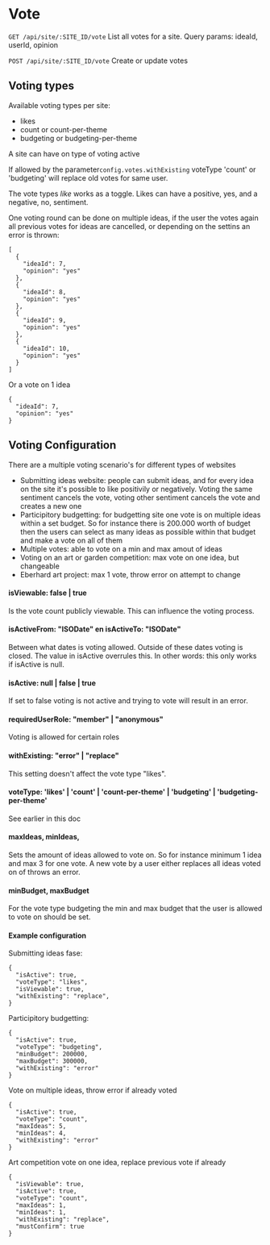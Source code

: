 # Vote

`GET /api/site/:SITE_ID/vote`
List all votes for a site. Query params: ideaId, userId, opinion

`POST /api/site/:SITE_ID/vote`
Create or update votes



## Voting types

Available voting types per site:

- likes
- count or count-per-theme
- budgeting or budgeting-per-theme

A site can have on type of voting active

If allowed by the parameter`config.votes.withExisting` voteType 'count' or 'budgeting' will replace old votes for same user.

The vote types *like* works as a toggle. Likes can have a positive, yes, and a negative, no, sentiment.

One voting round can be done on multiple ideas, if the user the votes again all previous votes for ideas are cancelled, or depending on the settins an error is thrown:

```
[
  {
    "ideaId": 7,
    "opinion": "yes"
  },
  {
    "ideaId": 8,
    "opinion": "yes"
  },
  {
    "ideaId": 9,
    "opinion": "yes"
  },
  {
    "ideaId": 10,
    "opinion": "yes"
  }
]
```

Or a vote on 1 idea

```
{
  "ideaId": 7,
  "opinion": "yes"
}
```



## Voting Configuration

There are a multiple voting scenario's for different types of websites

- Submitting ideas website: people can submit ideas, and for every idea on the site it's possible to like positivily or negatively. Voting the same sentiment cancels the vote, voting other sentiment cancels the vote and creates a new one
- Participitory budgetting: for budgetting site one vote is on multiple ideas within a set budget. So for instance there is 200.000 worth of budget then the users can select as many ideas as possible within that budget and make a vote on all of them
- Multiple votes: able to vote on a min and max amout of ideas
- Voting on an art or garden competition: max vote on one idea, but changeable
- Eberhard art project: max 1 vote, throw error on attempt to change



#### isViewable: false | true

Is the vote count publicly viewable. This can influence the voting process.

#### isActiveFrom: "ISODate" en isActiveTo: "ISODate"

Between what dates is voting allowed. Outside of these dates voting is closed.
The value in isActive overrules this. In other words: this only works if isActive is null.

#### isActive: null | false | true

If set to false voting is not active and trying to vote will result in an error.

#### requiredUserRole: "member" | "anonymous"

Voting is allowed for certain roles

#### withExisting: "error" | "replace"

This setting doesn't affect the vote type "likes".

#### voteType: 'likes' | 'count' | 'count-per-theme' | 'budgeting' | 'budgeting-per-theme'

See earlier in this doc

#### maxIdeas, minIdeas, 

Sets the amount of ideas allowed to vote on. So for instance minimum 1 idea and max 3 for one vote. A new vote by a user either replaces all ideas voted on of throws an error.

#### minBudget, maxBudget

For the vote type budgeting the min and max budget that the user is allowed to vote on should be set.

#### Example configuration

Submitting ideas fase:

```
{
  "isActive": true,
  "voteType": "likes",
  "isViewable": true,
  "withExisting": "replace",
}
```

Participitory budgetting:

```
{
  "isActive": true,
  "voteType": "budgeting",
  "minBudget": 200000,
  "maxBudget": 300000,
  "withExisting": "error"
}
```

Vote on multiple ideas, throw error if already voted

```
{
  "isActive": true,
  "voteType": "count",
  "maxIdeas": 5,
  "minIdeas": 4,
  "withExisting": "error"
}
```

Art competition vote on one idea, replace previous vote if already 

```
{
  "isViewable": true,
  "isActive": true,
  "voteType": "count",
  "maxIdeas": 1,
  "minIdeas": 1,
  "withExisting": "replace",
  "mustConfirm": true
}
```

